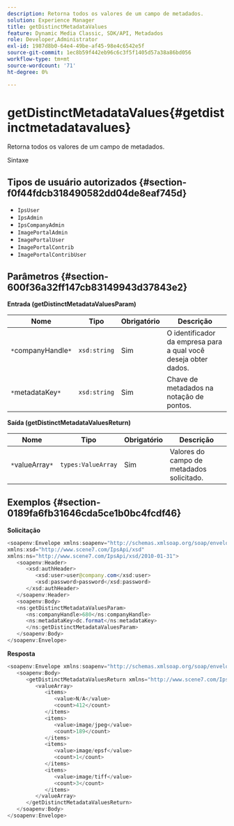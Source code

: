 ```yaml
---
description: Retorna todos os valores de um campo de metadados.
solution: Experience Manager
title: getDistinctMetadataValues
feature: Dynamic Media Classic, SDK/API, Metadados
role: Developer,Administrator
exl-id: 1987d8b0-64e4-49be-af45-98e4c6542e5f
source-git-commit: 1ec8b59f442eb96c6c3f5f1405d57a38a86bd056
workflow-type: tm+mt
source-wordcount: '71'
ht-degree: 0%

---
```


# getDistinctMetadataValues{#getdistinctmetadatavalues}

Retorna todos os valores de um campo de metadados.

Sintaxe

## Tipos de usuário autorizados {#section-f0f44fdcb318490582dd04de8eaf745d}

* `IpsUser`
* `IpsAdmin`
* `IpsCompanyAdmin`
* `ImagePortalAdmin`
* `ImagePortalUser`
* `ImagePortalContrib`
* `ImagePortalContribUser`

## Parâmetros {#section-600f36a32ff147cb83149943d37843e2}

**Entrada (getDistinctMetadataValuesParam)**

| Nome | Tipo | Obrigatório | Descrição |
|---|---|---|---|
| `*`companyHandle`*` | `xsd:string` | Sim | O identificador da empresa para a qual você deseja obter dados. |
| `*`metadataKey`*` | `xsd:string` | Sim | Chave de metadados na notação de pontos. |

**Saída (getDistinctMetadataValuesReturn)**

| Nome | Tipo | Obrigatório | Descrição |
|---|---|---|---|
| `*`valueArray`*` | `types:ValueArray` | Sim | Valores do campo de metadados solicitado. |

## Exemplos {#section-0189fa6fb31646cda5ce1b0bc4fcdf46}

**Solicitação**

```java
<soapenv:Envelope xmlns:soapenv="http://schemas.xmlsoap.org/soap/envelope/"
xmlns:xsd="http://www.scene7.com/IpsApi/xsd"
xmlns:ns="http://www.scene7.com/IpsApi/xsd/2010-01-31">
   <soapenv:Header>
      <xsd:authHeader>
         <xsd:user>user@company.com</xsd:user>
         <xsd:password>password</xsd:password>
      </xsd:authHeader>
   </soapenv:Header>
   <soapenv:Body>
   <ns:getDistinctMetadataValuesParam>
      <ns:companyHandle>680</ns:companyHandle>
      <ns:metadataKey>dc.format</ns:metadataKey>
      </ns:getDistinctMetadataValuesParam>
   </soapenv:Body>
</soapenv:Envelope>
```

**Resposta**

```java
<soapenv:Envelope xmlns:soapenv="http://schemas.xmlsoap.org/soap/envelope/">
   <soapenv:Body>
      <getDistinctMetadataValuesReturn xmlns="http://www.scene7.com/IpsApi/xsd/2010-01-31">
         <valueArray>
            <items>
               <value>N/A</value>
               <count>412</count>
            </items>
            <items>
               <value>image/jpeg</value>
               <count>189</count>
            </items>
            <items>
               <value>image/epsf</value>
               <count>1</count>
            </items>
            <items>
               <value>image/tiff</value>
               <count>3</count>
            </items>
         </valueArray>
      </getDistinctMetadataValuesReturn>
   </soapenv:Body>
</soapenv:Envelope>
```
